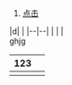 1. <a id ="01-1"> [点击](#01-2)

<div>
|d|  |
|--|--|
|  |  | 
</div>
<body> ghjg </body>



| 123<a id ="01-2"> |  |
|--|--|
|  |  |


<!--stackedit_data:
eyJoaXN0b3J5IjpbMTIyOTA2OTE2MiwxMDA3NjY4MjgxXX0=
-->
